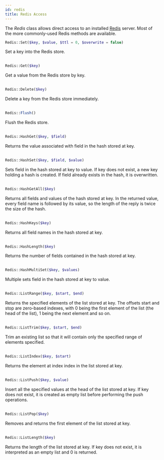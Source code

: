 ```yaml
---
id: redis
title: Redis Access
---
```

The _Redis_ class allows direct access to an installed [Redis](https://redis.io) server. Most of the more commonly-used Redis methods are available.

```php
Redis::Set($key, $value, $ttl = 0, $overwrite = false)
```
Set a key into the Redis store.
<br /><br />

```php
Redis::Get($key)
```
Get a value from the Redis store by key.
<br /><br />

```php
Redis::Delete($key)
```
Delete a key from the Redis store immediately.
<br /><br />
```php
Redis::Flush()
```
Flush the Redis store.
<br /><br />
```php
Redis::HashGet($key, $field)
```
Returns the value associated with field in the hash stored at key.
<br /><br />
```php
Redis::HashSet($key, $field, $value)
```
Sets field in the hash stored at key to value. If key does not exist, a new key holding a hash is created. If field already exists in the hash, it is overwritten.
<br /><br />
```php
Redis::HashGetAll($key)
```
Returns all fields and values of the hash stored at key. In the returned value, every field name is followed by its value, so the length of the reply is twice the size of the hash.
<br /><br />
```php
Redis::HashKeys($key)
```
Returns all field names in the hash stored at key.
<br /><br />
```php
Redis::HashLength($key)
```
Returns the number of fields contained in the hash stored at key.
<br /><br />
```php
Redis::HashMultiSet($key, $values)
```
Multiple sets field in the hash stored at key to value.
<br /><br />
```php
Redis::ListRange($key, $start, $end)
```
Returns the specified elements of the list stored at key. The offsets start and stop are zero-based indexes, with 0 being the first element of the list (the head of the list), 1 being the next element and so on.
<br /><br />
```php
Redis::ListTrim($key, $start, $end)
```
Trim an existing list so that it will contain only the specified range of elements specified.
<br /><br />
```php
Redis::ListIndex($key, $start)
```
Returns the element at index index in the list stored at key.
<br /><br />
```php
Redis::ListPush($key, $value)
```
Insert all the specified values at the head of the list stored at key. If key does not exist, it is created as empty list before performing the push operations.
<br /><br />
```php
Redis::ListPop($key)
```
Removes and returns the first element of the list stored at key.
<br /><br />
```php
Redis::ListLength($key)
```
Returns the length of the list stored at key. If key does not exist, it is interpreted as an empty list and 0 is returned. 